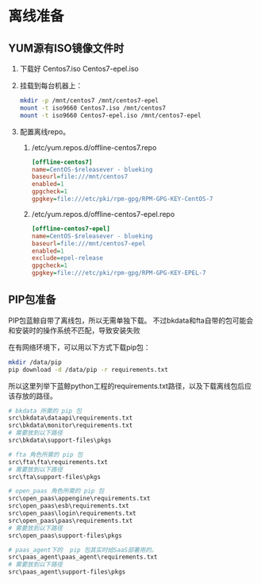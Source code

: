 # 离线准备

## YUM源有ISO镜像文件时

1. 下载好 Centos7.iso Centos7-epel.iso
2. 挂载到每台机器上：

    ```bash
    mkdir -p /mnt/centos7 /mnt/centos7-epel
    mount -t iso9660 Centos7.iso /mnt/centos7
    mount -t iso9660 Centos7-epel.iso /mnt/centos7-epel
    ```
3. 配置离线repo。

    1. /etc/yum.repos.d/offline-centos7.repo

        ```ini
        [offline-centos7]
        name=CentOS-$releasever - blueking
        baseurl=file:///mnt/centos7
        enabled=1
        gpgcheck=1
        gpgkey=file:///etc/pki/rpm-gpg/RPM-GPG-KEY-CentOS-7
        ```

    2. /etc/yum.repos.d/offline-centos7-epel.repo

        ```ini
        [offline-centos7-epel]
        name=CentOS-$releasever - blueking
        baseurl=file:///mnt/centos7-epel
        enabled=1
        exclude=epel-release
        gpgcheck=1
        gpgkey=file:///etc/pki/rpm-gpg/RPM-GPG-KEY-EPEL-7
        ```

<!--
## YUM源无ISO镜像文件时

在一台有外网的centos 7机器上下载依赖的RPM：

```bash
depends=$(awk -F'[=()]' '/required/ { print $3 }' /data/install/dependences.env | sed 's/ /\n/g' | sort -u | xargs)
epel="nfs-client rpcbind rabbitmq-server nginx beanstalkd"
yum install yum-plugin-downloadonly yum-utils createrepo
mkdir /data/bk-rpms-root /data/bk-rpms
yum install --downloadonly --installroot=/data/bk-rpms-root --releasever=7 --downloaddir=/data/bk-rpms $depends $epel
createrepo --database /data/bk-rpms 
rm -rf /data/bk-rpms-root 
```

编辑 一个配置文件：

/etc/yum.repos.d/offline-bk.repo

```
[offline-bk]
name=CentOS-$releasever - blueking
baseurl=file:///data/bk-rpms
enabled=1
gpgcheck=1
gpgkey=file:///etc/pki/rpm-gpg/RPM-GPG-KEY-CentOS-7
```

校验下是否有缺失的依赖：

repoclosure --repoid=offline-bk

将 /data/bk-rpms 目录打包压缩后，传到没有网络的centos7机器上，解压。同样拷贝
/etc/yum.repos.d/offline-bk.repo，到对应位置。

yum的离线配置DONE

查看来源于 epel repo的rpm包：

nginx,rabbitmq-server,beanstalk
```bash
yumdb search from_repo epel
-->

## PIP包准备

PIP包蓝鲸自带了离线包，所以无需单独下载。
不过bkdata和fta自带的包可能会和安装时的操作系统不匹配，导致安装失败

在有网络环境下，可以用以下方式下载pip包：

```bash
mkdir /data/pip
pip download -d /data/pip -r requirements.txt 
```

所以这里列举下蓝鲸python工程的requirements.txt路径，以及下载离线包后应该存放的路径。


```bash
# bkdata 所需的 pip 包
src\bkdata\dataapi\requirements.txt
src\bkdata\monitor\requirements.txt
# 需要放到以下路径
src\bkdata\support-files\pkgs

# fta 角色所需的 pip 包
src\fta\fta\requirements.txt
# 需要放到以下路径
src\fta\support-files\pkgs

# open_paas 角色所需的 pip 包
src\open_paas\appengine\requirements.txt
src\open_paas\esb\requirements.txt
src\open_paas\login\requirements.txt
src\open_paas\paas\requirements.txt
# 需要放到以下路径
src\open_paas\support-files\pkgs

# paas_agent下的  pip 包其实时给SaaS部署用的。
src\paas_agent\paas_agent\requirements.txt
# 需要放到以下路径
src\paas_agent\support-files\pkgs
```